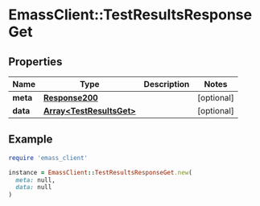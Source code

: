 # EmassClient::TestResultsResponseGet

## Properties

| Name | Type | Description | Notes |
| ---- | ---- | ----------- | ----- |
| **meta** | [**Response200**](Response200.md) |  | [optional] |
| **data** | [**Array&lt;TestResultsGet&gt;**](TestResultsGet.md) |  | [optional] |

## Example

```ruby
require 'emass_client'

instance = EmassClient::TestResultsResponseGet.new(
  meta: null,
  data: null
)
```

